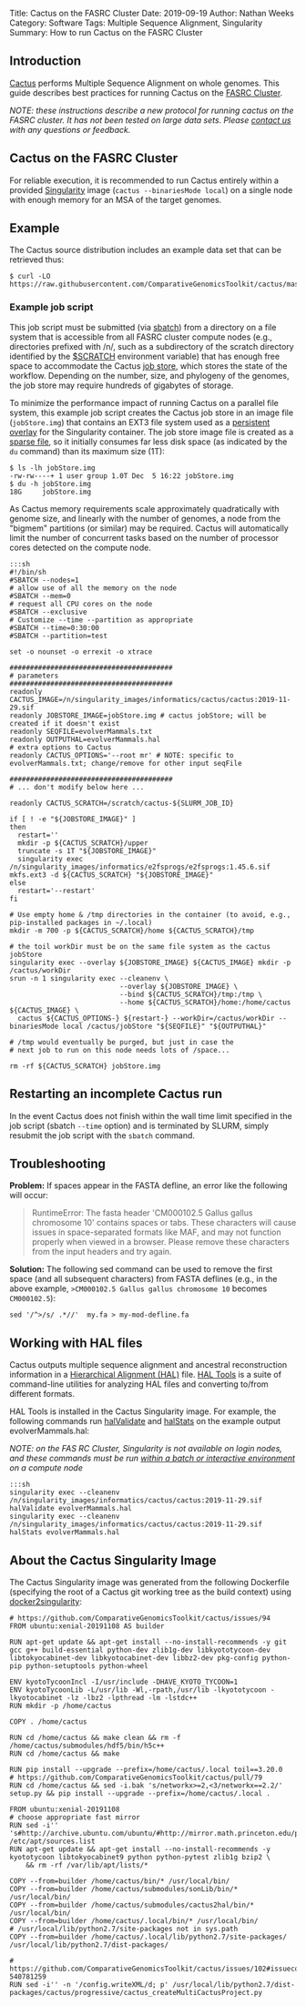 Title: Cactus on the FASRC Cluster
Date: 2019-09-19
Author: Nathan Weeks
Category: Software
Tags: Multiple Sequence Alignment, Singularity
Summary: How to run Cactus on the FASRC Cluster

## Introduction

[Cactus](https://github.com/ComparativeGenomicsToolkit/cactus) performs Multiple Sequence Alignment on whole genomes.
This guide describes best practices for running Cactus on the [FASRC Cluster](https://www.rc.fas.harvard.edu/cluster/).

*NOTE: these instructions describe a new protocol for running cactus on the FASRC cluster.
 It has not been tested on large data sets.
 Please [contact us](pages/about) with any questions or feedback.*

## Cactus on the FASRC Cluster

For reliable execution, it is recommended to run Cactus entirely within a provided [Singularity](https://www.rc.fas.harvard.edu/resources/documentation/software/singularity-on-odyssey/) image (`cactus --binariesMode local`) on a single node with enough memory for an MSA of the target genomes.

## Example

The Cactus source distribution includes an example data set that can be retrieved thus:

```
$ curl -LO https://raw.githubusercontent.com/ComparativeGenomicsToolkit/cactus/master/examples/evolverMammals.txt
```

### Example job script

This job script must be submitted (via [sbatch](https://www.rc.fas.harvard.edu/resources/running-jobs/#Submitting_batch_jobs_using_the_sbatch_command)) from a directory on a file system that is accessible from all FASRC cluster compute nodes (e.g., directories prefixed with /n/, such as a subdirectory of the scratch directory identified by the [$SCRATCH](https://www.rc.fas.harvard.edu/policy-scratch/) environment variable) that has enough free space to accommodate the Cactus [job store](https://toil.readthedocs.io/en/latest/running/introduction.html#job-store), which stores the state of the workflow.
Depending on the number, size, and phylogeny of the genomes, the job store may require hundreds of gigabytes of storage.

To minimize the performance impact of running Cactus on a parallel file system, this example job script creates the Cactus job store in an image file (`jobStore.img`) that contains an EXT3 file system used as a [persistent overlay](https://sylabs.io/guides/3.5/user-guide/persistent_overlays.html) for the Singularity container.
The job store image file is created as a [sparse file](https://en.wikipedia.org/wiki/Sparse_file), so it initially consumes far less disk space (as indicated by the `du` command) than its maximum size (1T):

```
$ ls -lh jobStore.img
-rw-rw----+ 1 user group 1.0T Dec  5 16:22 jobStore.img
$ du -h jobStore.img
18G     jobStore.img
```

As Cactus memory requirements scale approximately quadratically with genome size, and linearly with the number of genomes, a node from the "bigmem" partitions (or similar) may be required.
Cactus will automatically limit the number of concurrent tasks based on the number of processor cores detected on the compute node.

    :::sh
    #!/bin/sh
    #SBATCH --nodes=1
    # allow use of all the memory on the node
    #SBATCH --mem=0
    # request all CPU cores on the node
    #SBATCH --exclusive
    # Customize --time --partition as appropriate
    #SBATCH --time=0:30:00
    #SBATCH --partition=test
    
    set -o nounset -o errexit -o xtrace
    
    ########################################
    # parameters
    ########################################
    readonly CACTUS_IMAGE=/n/singularity_images/informatics/cactus/cactus:2019-11-29.sif
    readonly JOBSTORE_IMAGE=jobStore.img # cactus jobStore; will be created if it doesn't exist
    readonly SEQFILE=evolverMammals.txt
    readonly OUTPUTHAL=evolverMammals.hal
    # extra options to Cactus
    readonly CACTUS_OPTIONS='--root mr' # NOTE: specific to evolverMammals.txt; change/remove for other input seqFile
    
    ########################################
    # ... don't modify below here ...
    
    readonly CACTUS_SCRATCH=/scratch/cactus-${SLURM_JOB_ID}
    
    if [ ! -e "${JOBSTORE_IMAGE}" ]
    then
      restart=''
      mkdir -p ${CACTUS_SCRATCH}/upper
      truncate -s 1T "${JOBSTORE_IMAGE}"
      singularity exec /n/singularity_images/informatics/e2fsprogs/e2fsprogs:1.45.6.sif mkfs.ext3 -d ${CACTUS_SCRATCH} "${JOBSTORE_IMAGE}"
    else
      restart='--restart'
    fi
    
    # Use empty home & /tmp directories in the container (to avoid, e.g., pip-installed packages in ~/.local)
    mkdir -m 700 -p ${CACTUS_SCRATCH}/home ${CACTUS_SCRATCH}/tmp
    
    # the toil workDir must be on the same file system as the cactus jobStore
    singularity exec --overlay ${JOBSTORE_IMAGE} ${CACTUS_IMAGE} mkdir -p /cactus/workDir
    srun -n 1 singularity exec --cleanenv \
                               --overlay ${JOBSTORE_IMAGE} \
                               --bind ${CACTUS_SCRATCH}/tmp:/tmp \
                               --home ${CACTUS_SCRATCH}/home:/home/cactus ${CACTUS_IMAGE} \
      cactus ${CACTUS_OPTIONS-} ${restart-} --workDir=/cactus/workDir --binariesMode local /cactus/jobStore "${SEQFILE}" "${OUTPUTHAL}"
    
    # /tmp would eventually be purged, but just in case the
    # next job to run on this node needs lots of /space...
    
    rm -rf ${CACTUS_SCRATCH} jobStore.img

## Restarting an incomplete Cactus run

In the event Cactus does not finish within the wall time limit specified in the job script (sbatch `--time` option) and is terminated by SLURM, simply resubmit the job script with the `sbatch` command.

## Troubleshooting

**Problem:** If spaces appear in the FASTA defline, an error like the following will occur:

> RuntimeError: The fasta header 'CM000102.5 Gallus gallus chromosome 10' contains spaces or tabs. These characters will cause issues in space-separated formats like MAF, and may not function properly when viewed in a browser. Please remove these characters from the input headers and try again.

**Solution:** The following sed command can be used to remove the first space (and all subsequent characters) from FASTA deflines (e.g., in the above example, `>CM000102.5 Gallus gallus chromosome 10` becomes `CM000102.5`):

```
sed '/^>/s/ .*//'  my.fa > my-mod-defline.fa
```

## Working with HAL files

Cactus outputs multiple sequence alignment and ancestral reconstruction information in a [Hierarchical Alignment (HAL)](https://github.com/ComparativeGenomicsToolkit/hal/blob/master/README.md) file.
[HAL Tools](https://github.com/ComparativeGenomicsToolkit/hal/blob/master/README.md#hal-tools) is a suite of command-line utilities for analyzing HAL files and converting to/from different formats.

HAL Tools is installed in the Cactus Singularity image.
For example, the following commands run [halValidate](https://github.com/ComparativeGenomicsToolkit/hal/blob/master/README.md#halvalidate) and [halStats](https://github.com/ComparativeGenomicsToolkit/hal/blob/master/README.md#halstats) on the example output evolverMammals.hal:

*NOTE: on the FAS RC Cluster, Singularity is not available on login nodes, and these commands must be run [within a batch or interactive environment](https://docs.rc.fas.harvard.edu/kb/singularity-on-the-cluster/#Singularity_on_the_cluster) on a compute node*

    :::sh
    singularity exec --cleanenv /n/singularity_images/informatics/cactus/cactus:2019-11-29.sif halValidate evolverMammals.hal
    singularity exec --cleanenv /n/singularity_images/informatics/cactus/cactus:2019-11-29.sif halStats evolverMammals.hal

## About the Cactus Singularity Image

The Cactus Singularity image was generated from the following Dockerfile (specifying the root of a Cactus git working tree as the build context) using [docker2singularity](https://github.com/singularityware/docker2singularity):

```
# https://github.com/ComparativeGenomicsToolkit/cactus/issues/94
FROM ubuntu:xenial-20191108 AS builder

RUN apt-get update && apt-get install --no-install-recommends -y git gcc g++ build-essential python-dev zlib1g-dev libkyototycoon-dev libtokyocabinet-dev libkyotocabinet-dev libbz2-dev pkg-config python-pip python-setuptools python-wheel

ENV kyotoTycoonIncl -I/usr/include -DHAVE_KYOTO_TYCOON=1
ENV kyotoTycoonLib -L/usr/lib -Wl,-rpath,/usr/lib -lkyototycoon -lkyotocabinet -lz -lbz2 -lpthread -lm -lstdc++
RUN mkdir -p /home/cactus

COPY . /home/cactus

RUN cd /home/cactus && make clean && rm -f /home/cactus/submodules/hdf5/bin/h5c++
RUN cd /home/cactus && make

RUN pip install --upgrade --prefix=/home/cactus/.local toil==3.20.0
# https://github.com/ComparativeGenomicsToolkit/cactus/pull/79
RUN cd /home/cactus && sed -i.bak 's/networkx>=2,<3/networkx==2.2/' setup.py && pip install --upgrade --prefix=/home/cactus/.local .

FROM ubuntu:xenial-20191108
# choose appropriate fast mirror
RUN sed -i'' 's#http://archive.ubuntu.com/ubuntu/#http://mirror.math.princeton.edu/pub/ubuntu/#' /etc/apt/sources.list
RUN apt-get update && apt-get install --no-install-recommends -y kyototycoon libtokyocabinet9 python python-pytest zlib1g bzip2 \
    && rm -rf /var/lib/apt/lists/*

COPY --from=builder /home/cactus/bin/* /usr/local/bin/
COPY --from=builder /home/cactus/submodules/sonLib/bin/* /usr/local/bin/
COPY --from=builder /home/cactus/submodules/cactus2hal/bin/* /usr/local/bin/
COPY --from=builder /home/cactus/.local/bin/* /usr/local/bin/
# /usr/local/lib/python2.7/site-packages not in sys.path
COPY --from=builder /home/cactus/.local/lib/python2.7/site-packages/ /usr/local/lib/python2.7/dist-packages/

# https://github.com/ComparativeGenomicsToolkit/cactus/issues/102#issuecomment-540781259
RUN sed -i'' -n '/config.writeXML/d; p' /usr/local/lib/python2.7/dist-packages/cactus/progressive/cactus_createMultiCactusProject.py
```
